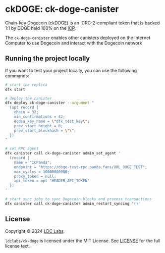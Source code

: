 # ckDOGE: ck-doge-canister
Chain-key Dogecoin (ckDOGE) is an ICRC-2-compliant token that is backed 1:1 by DOGE held 100% on the [ICP](https://internetcomputer.org/).

The `ck-doge-canister` enables other canisters deployed on the Internet Computer to use Dogecoin and interact with the Dogecoin network

## Running the project locally

If you want to test your project locally, you can use the following commands:

```bash
# start the replica
dfx start

# deploy the canister
dfx deploy ck-doge-canister --argument "
  (opt record {
    chain = 32;
    min_confirmations = 42;
    ecdsa_key_name = \"dfx_test_key\";
    prev_start_height = 0;
    prev_start_blockhash = \"\";
  })
"

# set RPC agent
dfx canister call ck-doge-canister admin_set_agent '
  (record {
    name = "ICPanda";
    endpoint = "https://doge-test-rpc.panda.fans/URL_DOGE_TEST";
    max_cycles = 10000000000;
    proxy_token = null;
    api_token = opt "HEADER_API_TOKEN"
  })
'

# start sync jobs to sync Dogecoin blocks and process transactions
dfx canister call ck-doge-canister admin_restart_syncing '()'
```

## License
Copyright © 2024 [LDC Labs](https://github.com/ldclabs).

`ldclabs/ck-doge` is licensed under the MIT License. See [LICENSE](LICENSE-MIT) for the full license text.